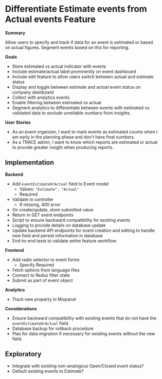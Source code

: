 # Differentiate Estimate events from Actual events Feature

**Summary**

Allow users to specify and track if data for an event is estimated or based on actual figures. Segment events based on this for reporting.


**Goals**

- Store estimated vs actual indicator with events
- Include estimate/actual label prominently on event dashboard
- Include edit feature to allow users switch between actual and estimate status
- Display and toggle between estimate and actual event status on company dashboard 
- Collect with analytics events 
- Enable filtering between estimated vs actual
- Segment analytics to differentiate between events with estimated vs validated data to exclude unreliable numbers from insights.

**User Stories**

- As an event organizer, I want to mark events as estimated counts when I am early in the planning phase and don't have final numbers.
- As a TRACE admin, I want to know which reports are estimated or actual to provide greater insight when producing reports.


## Implementation

**Backend**

- Add `eventEstimateOrActual` field to Event model
   - Values: `"Estimate", "Actual"`
   - Required 
- Validate in controller
  - If missing, 400 error
- On create/update, store submitted value
- Return in GET event endpoints 
- Script to ensure backward compatibility for existing events
- Logging to provide details on database update
- Update backend API endpoints for event creation and editing to handle new field and persist information in database
- End-to-end tests to validate entire feature workflow.

**Frontend**

- Add radio selector to event forms
  - Specify Required  
- Fetch options from language files
- Connect to Redux filter state
- Submit as part of event object

**Analytics**

- Track new property in Mixpanel 


**Considerations**

- Ensure backward compatibility with existing events that do not have the `eventEstimateOrActual` field.
- Database backup for rollback procedure
- Plan for data migration if necessary for existing events without the new field.



## Exploratory

- Integrate with existing non-analogous Open/Closed event status?
- Default existing events to Estimate? 